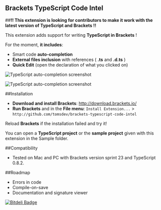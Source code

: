 Brackets TypeScript Code Intel 
-------------------

##**!! This extension is looking for contributors to make it work with the latest version of TypeScript and Brackets !!**
  
  

This extension adds support for writing **TypeScript in Brackets** ! 

For the moment, **it includes**:

* Smart code **auto-completion**
* **External files inclusion** with references ( **.ts** and **.d.ts** )
* **Quick Edit** (open the declaration of what you clicked on)

![TypeScript auto-completion screenshot](http://i.minus.com/jBFtqwppfaQ1d.PNG "TypeScript auto-completion screenshot")

![TypeScript auto-completion screenshot](http://i.minus.com/jbpJxdk9UBkkUA.PNG "TypeScript auto-completion screenshot")

##Installation

* **Download and install Brackets**: http://download.brackets.io/
* **Run Brackets** and in the **File menu**: `Install Extension...` > `http://github.com/tomsdev/brackets-typescript-code-intel`

Reload **Brackets** if the installation failed and try it!

You can open a **TypeScript project** or the **sample project** given 
with this extension in the Sample folder.

##Compatibility

* Tested on Mac and PC with Brackets version sprint 23 and TypeScript 0.8.2.

##Roadmap

* Errors in code
* Compile-on-save
* Documentation and signature viewer


[![Bitdeli Badge](https://d2weczhvl823v0.cloudfront.net/tomsdev/brackets-typescript-code-intel/trend.png)](https://bitdeli.com/free "Bitdeli Badge")

